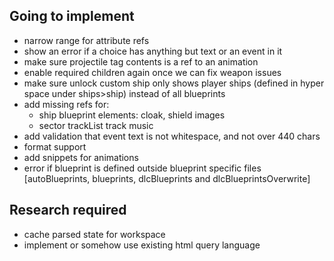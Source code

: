 ## Going to implement

- narrow range for attribute refs
- show an error if a choice has anything but text or an event in it
- make sure projectile tag contents is a ref to an animation
- enable required children again once we can fix weapon issues
- make sure unlock custom ship only shows player ships (defined in hyper space
  under ships>ship) instead of all blueprints
- add missing refs for:
    - ship blueprint elements: cloak, shield images
    - sector trackList track music
- add validation that event text is not whitespace, and not over 440 chars
- format support
- add snippets for animations
- error if blueprint is defined outside blueprint specific
  files [autoBlueprints, blueprints, dlcBlueprints and dlcBlueprintsOverwrite]

## Research required

- cache parsed state for workspace
- implement or somehow use existing html query language
